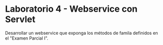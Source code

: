 # Laboratorio 4 - Webservice con Servlet
Desarrollar un webservice que exponga los métodos de famila definidos en el "Examen Parcial I".
